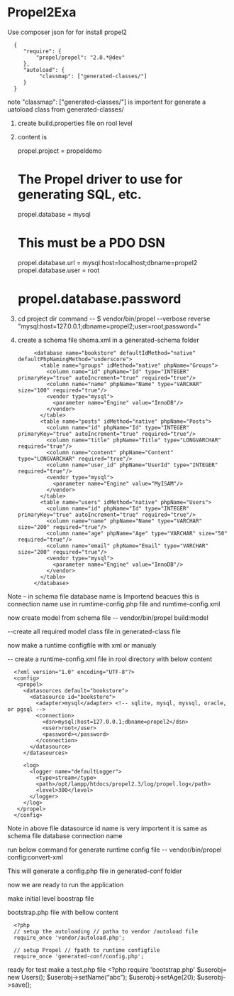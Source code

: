 Propel2Exa
==========

Use   composer json for  for install propel2


      {
         "require": {
             "propel/propel": "2.0.*@dev"
         },
         "autoload": { 
              "classmap": ["generated-classes/"] 
         } 
      }


note "classmap": ["generated-classes/"]  is  importent for generate a uatoload class from generated-classes/


  1. create build.properties file on rool  level
  2. content is
      
      propel.project = propeldemo
      # The Propel driver to use for generating SQL, etc.
      propel.database = mysql
      
      # This must be a PDO DSN
      propel.database.url = mysql:host=localhost;dbname=propel2
      propel.database.user = root
      # propel.database.password #

  3.  cd project dir
    command 
    -- $ vendor/bin/propel --verbose reverse "mysql:host=127.0.0.1;dbname=propel2;user=root;password=" 
    
4. create a schema file shema.xml in a generated-schema folder

    
      <?xml version="1.0" encoding="utf-8"?>
            <database name="bookstore" defaultIdMethod="native" defaultPhpNamingMethod="underscore">
              <table name="groups" idMethod="native" phpName="Groups">
                <column name="id" phpName="Id" type="INTEGER" primaryKey="true" autoIncrement="true" required="true"/>
                <column name="name" phpName="Name" type="VARCHAR" size="100" required="true"/>
                <vendor type="mysql">
                  <parameter name="Engine" value="InnoDB"/>
                </vendor>
              </table>
              <table name="posts" idMethod="native" phpName="Posts">
                <column name="id" phpName="Id" type="INTEGER" primaryKey="true" autoIncrement="true" required="true"/>
                <column name="title" phpName="Title" type="LONGVARCHAR" required="true"/>
                <column name="content" phpName="Content" type="LONGVARCHAR" required="true"/>
                <column name="user_id" phpName="UserId" type="INTEGER" required="true"/>
                <vendor type="mysql">
                  <parameter name="Engine" value="MyISAM"/>
                </vendor>
              </table>
              <table name="users" idMethod="native" phpName="Users">
                <column name="id" phpName="Id" type="INTEGER" primaryKey="true" autoIncrement="true" required="true"/>
                <column name="name" phpName="Name" type="VARCHAR" size="200" required="true"/>
                <column name="age" phpName="Age" type="VARCHAR" size="50" required="true"/>
                <column name="email" phpName="Email" type="VARCHAR" size="200" required="true"/>
                <vendor type="mysql">
                  <parameter name="Engine" value="InnoDB"/>
                </vendor>
              </table>
            </database>



Note – in schema file database  name is Importend beacues this is connection name use in rumtime-config.php file and  rumtime-config.xml


now create model from schema file
-- vendor/bin/propel build:model


--create all required model class file in  generated-class file


now make a runtime configfile with xml or manualy 

-- create a runtime-config.xml file in rool directory  with below content

      
      <?xml version="1.0" encoding="UTF-8"?>
      <config>
       <propel> 
         <datasources default="bookstore">
           <datasource id="bookstore">
             <adapter>mysql</adapter> <!-- sqlite, mysql, myssql, oracle, or pgsql -->
             <connection>
               <dsn>mysql:host=127.0.0.1;dbname=propel2</dsn>
               <user>root</user>
               <password></password>
             </connection>
           </datasource>
         </datasources>
      
         <log>
           <logger name="defaultLogger">
             <type>stream</type>
             <path>/opt/lampp/htdocs/propel2.3/log/propel.log</path>
             <level>300</level>
           </logger>
         </log>
       </propel>
      </config>

 Note   in above file datasource id name is very importent it is same as schema file database  connection name 



run below command for generate
runtime config file 
-- vendor/bin/propel config:convert-xml

This will generate a config.php file in generated-conf folder 


now  we are ready to run the application 


make initial level boostrap file 

bootstrap.php  file  with bellow content 


      <?php
      // setup the autoloading // patha to vendor /autoload file 
      require_once 'vendor/autoload.php';
      
      // setup Propel // fpath to runtime configfile 
      require_once 'generated-conf/config.php';



ready for test 
make a test.php file
      <?php 
         require 'bootstrap.php'
         $userobj= new Users();
         $userobj->setName(“abc”);
         $userobj->setAge(20);
         $userobj->save();










